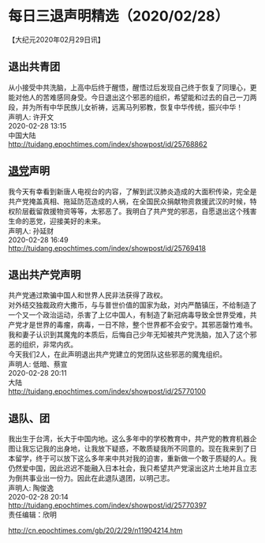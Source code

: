 # 每日三退声明精选（2020/02/28）
  
  
【大纪元2020年02月29日讯】  
## 退出共青团  
从小接受中共洗脑，上高中后终于醒悟，醒悟过后发现自己终于恢复了同理心，更能对他人的苦难感同身受。今日退出这个邪恶的组织，希望能和过去的自己一刀两段，并为所有中华民族儿女祈祷，远离马列邪教，恢复中华传统，振兴中华！  
声明人: 许开文  
2020-02-28 13:15  
中国大陆  
http://tuidang.epochtimes.com/index/showpost/id/25768862  
## <a href="http://cn.epochtimes.com/gb/tag/%E9%80%80%E5%85%9A.html">退党</a>声明  
我今天有幸看到新唐人电视台的内容，了解到武汉肺炎造成的大面积传染，完全是共产党掩盖真相、拖延防范造成的人祸，在全国民众捐献物资救援武汉的时候，特权阶层截留救援物资等等，太邪恶了。我明白了共产党的邪恶，自愿退出这个残害生命的恶党，迎接美好的未来。  
声明人: 孙延财  
2020-02-28 16:49  
http://tuidang.epochtimes.com/index/showpost/id/25769418  
## 退出共产党声明  
共产党通过欺骗中国人和世界人民非法获得了政权。  
对外结交独裁政府大撒币，与与普世价值的国家为敌，对内严酷镇压，不给制造了一个又一个政治运动，杀害了上亿中国人，有制造了新冠病毒导致全世界受难，共产党才是世界的毒瘤，病毒，一日不除，整个世界都不会安宁。其邪恶罄竹难书。  
我和妻子认识到其魔鬼的本质后，后悔自己少年无知被共产党洗脑，加入了这个邪恶的组织，非常内疚。  
今天我们2人，在此声明退出共产党建立的党团队这些邪恶的魔鬼组织。  
声明人: 低暗、蔡宣  
2020-02-28 20:11  
大陆  
http://tuidang.epochtimes.com/index/showpost/id/25770100  
## 退队、团  
我出生于台湾，长大于中国内地。这么多年中的学校教育中，共产党的教育机器企图让我忘记我的出身地，让我放下疑惑，不敢质疑我所不同意的。现在我来到了日本留学，终于可以放下这么多年来中共对我的迫害，重新做一个敢于质疑的人。我仍然爱中国，因此迟迟不能融入日本社会，我只希望共产党滚出这片土地并且立志为倒共事业出一份力。因此在此退队退团，以明己志。  
声明人: 陶俊逸  
2020-02-28 20:14  
http://tuidang.epochtimes.com/index/showpost/id/25770397  
责任编辑：欣明  
  
  
  
http://cn.epochtimes.com/gb/20/2/29/n11904214.htm
